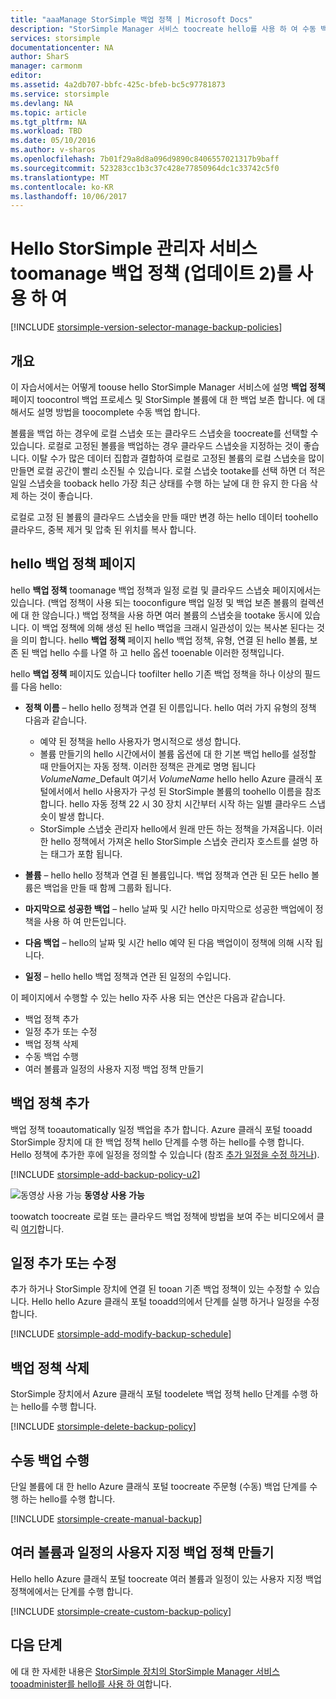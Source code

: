 ```yaml
---
title: "aaaManage StorSimple 백업 정책 | Microsoft Docs"
description: "StorSimple Manager 서비스 toocreate hello를 사용 하 여 수동 백업, 백업 일정 및 백업 보유 관리 하는 방법에 대해 설명 합니다."
services: storsimple
documentationcenter: NA
author: SharS
manager: carmonm
editor: 
ms.assetid: 4a2db707-bbfc-425c-bfeb-bc5c97781873
ms.service: storsimple
ms.devlang: NA
ms.topic: article
ms.tgt_pltfrm: NA
ms.workload: TBD
ms.date: 05/10/2016
ms.author: v-sharos
ms.openlocfilehash: 7b01f29a8d8a096d9890c8406557021317b9baff
ms.sourcegitcommit: 523283cc1b3c37c428e77850964dc1c33742c5f0
ms.translationtype: MT
ms.contentlocale: ko-KR
ms.lasthandoff: 10/06/2017
---
```

# <a name="use-hello-storsimple-manager-service-toomanage-backup-policies-update-2"></a>Hello StorSimple 관리자 서비스 toomanage 백업 정책 (업데이트 2)를 사용 하 여
[!INCLUDE [storsimple-version-selector-manage-backup-policies](../../includes/storsimple-version-selector-manage-backup-policies.md)]

## <a name="overview"></a>개요
이 자습서에서는 어떻게 toouse hello StorSimple Manager 서비스에 설명 **백업 정책** 페이지 toocontrol 백업 프로세스 및 StorSimple 볼륨에 대 한 백업 보존 합니다. 에 대해서도 설명 방법을 toocomplete 수동 백업 합니다.

볼륨을 백업 하는 경우에 로컬 스냅숏 또는 클라우드 스냅숏을 toocreate를 선택할 수 있습니다. 로컬로 고정된 볼륨을 백업하는 경우 클라우드 스냅숏을 지정하는 것이 좋습니다. 이탈 수가 많은 데이터 집합과 결합하여 로컬로 고정된 볼륨의 로컬 스냅숏을 많이 만들면 로컬 공간이 빨리 소진될 수 있습니다. 로컬 스냅숏 tootake를 선택 하면 더 적은 일일 스냅숏을 tooback hello 가장 최근 상태를 수행 하는 날에 대 한 유지 한 다음 삭제 하는 것이 좋습니다.

로컬로 고정 된 볼륨의 클라우드 스냅숏을 만들 때만 변경 하는 hello 데이터 toohello 클라우드, 중복 제거 및 압축 된 위치를 복사 합니다. 

## <a name="hello-backup-policies-page"></a>hello 백업 정책 페이지
hello **백업 정책** toomanage 백업 정책과 일정 로컬 및 클라우드 스냅숏 페이지에서는 있습니다. (백업 정책이 사용 되는 tooconfigure 백업 일정 및 백업 보존 볼륨의 컬렉션에 대 한 않습니다.) 백업 정책을 사용 하면 여러 볼륨의 스냅숏을 tootake 동시에 있습니다. 이 백업 정책에 의해 생성 된 hello 백업을 크래시 일관성이 있는 복사본 된다는 것을 의미 합니다. hello **백업 정책** 페이지 hello 백업 정책, 유형, 연결 된 hello 볼륨, 보존 된 백업 hello 수를 나열 하 고 hello 옵션 tooenable 이러한 정책입니다.

hello **백업 정책** 페이지도 있습니다 toofilter hello 기존 백업 정책을 하나 이상의 필드를 다음 hello:

* **정책 이름** – hello hello 정책과 연결 된 이름입니다. hello 여러 가지 유형의 정책 다음과 같습니다.
  
  * 예약 된 정책을 hello 사용자가 명시적으로 생성 합니다.
  * 볼륨 만들기의 hello 시간에서이 볼륨 옵션에 대 한 기본 백업 hello를 설정할 때 만들어지는 자동 정책. 이러한 정책은 관계로 명명 됩니다 *VolumeName*_Default 여기서 *VolumeName* hello hello Azure 클래식 포털에서에서 hello 사용자가 구성 된 StorSimple 볼륨의 toohello 이름을 참조 합니다. hello 자동 정책 22 시 30 장치 시간부터 시작 하는 일별 클라우드 스냅숏이 발생 합니다.
  * StorSimple 스냅숏 관리자 hello에서 원래 만든 하는 정책을 가져옵니다. 이러한 hello 정책에서 가져온 hello StorSimple 스냅숏 관리자 호스트를 설명 하는 태그가 포함 됩니다.
* **볼륨** – hello hello 정책과 연결 된 볼륨입니다. 백업 정책과 연관 된 모든 hello 볼륨은 백업을 만들 때 함께 그룹화 됩니다.
* **마지막으로 성공한 백업** – hello 날짜 및 시간 hello 마지막으로 성공한 백업에이 정책을 사용 하 여 만든입니다.
* **다음 백업** – hello의 날짜 및 시간 hello 예약 된 다음 백업이이 정책에 의해 시작 됩니다.
* **일정** – hello hello 백업 정책과 연관 된 일정의 수입니다.

이 페이지에서 수행할 수 있는 hello 자주 사용 되는 연산은 다음과 같습니다.

* 백업 정책 추가 
* 일정 추가 또는 수정 
* 백업 정책 삭제 
* 수동 백업 수행 
* 여러 볼륨과 일정의 사용자 지정 백업 정책 만들기 

## <a name="add-a-backup-policy"></a>백업 정책 추가
백업 정책 tooautomatically 일정 백업을 추가 합니다. Azure 클래식 포털 tooadd StorSimple 장치에 대 한 백업 정책 hello 단계를 수행 하는 hello를 수행 합니다. Hello 정책에 추가한 후에 일정을 정의할 수 있습니다 (참조 [추가 일정을 수정 하거나](#add-or-modify-a-schedule)).

[!INCLUDE [storsimple-add-backup-policy-u2](../../includes/storsimple-add-backup-policy-u2.md)]

![동영상 사용 가능](./media/storsimple-manage-backup-policies-u2/Video_icon.png) **동영상 사용 가능**

toowatch toocreate 로컬 또는 클라우드 백업 정책에 방법을 보여 주는 비디오에서 클릭 [여기](https://azure.microsoft.com/documentation/videos/create-storsimple-backup-policies/)합니다.

## <a name="add-or-modify-a-schedule"></a>일정 추가 또는 수정
추가 하거나 StorSimple 장치에 연결 된 tooan 기존 백업 정책이 있는 수정할 수 있습니다. Hello hello Azure 클래식 포털 tooadd의에서 단계를 실행 하거나 일정을 수정 합니다.

[!INCLUDE [storsimple-add-modify-backup-schedule](../../includes/storsimple-add-modify-backup-schedule-u2.md)]

## <a name="delete-a-backup-policy"></a>백업 정책 삭제
StorSimple 장치에서 Azure 클래식 포털 toodelete 백업 정책 hello 단계를 수행 하는 hello를 수행 합니다.

[!INCLUDE [storsimple-delete-backup-policy](../../includes/storsimple-delete-backup-policy.md)]

## <a name="take-a-manual-backup"></a>수동 백업 수행
단일 볼륨에 대 한 hello Azure 클래식 포털 toocreate 주문형 (수동) 백업 단계를 수행 하는 hello를 수행 합니다.

[!INCLUDE [storsimple-create-manual-backup](../../includes/storsimple-create-manual-backup.md)]

## <a name="create-a-custom-backup-policy-with-multiple-volumes-and-schedules"></a>여러 볼륨과 일정의 사용자 지정 백업 정책 만들기
Hello hello Azure 클래식 포털 toocreate 여러 볼륨과 일정이 있는 사용자 지정 백업 정책에에서는 단계를 수행 합니다.

[!INCLUDE [storsimple-create-custom-backup-policy](../../includes/storsimple-create-custom-backup-policy-u2.md)]

## <a name="next-steps"></a>다음 단계
에 대 한 자세한 내용은 [StorSimple 장치의 StorSimple Manager 서비스 tooadminister를 hello를 사용 하 여](storsimple-manager-service-administration.md)합니다.

